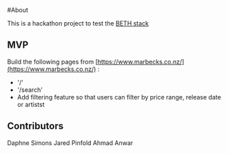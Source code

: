 #About

This is a hackathon project to test the [BETH stack](https://www.youtube.com/watch?v=cpzowDDJj24&t=2s&pp=ygUKYmV0aCBzdGFjaA%3D%3D)

## MVP

Build the following pages from [https://www.marbecks.co.nz/](https://www.marbecks.co.nz/) :

- '/'
- '/search'
- Add filtering feature so that users can filter by price range, release date or artistst

## Contributors

Daphne Simons
Jared Pinfold
Ahmad Anwar
